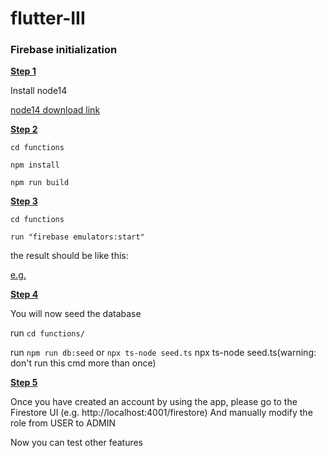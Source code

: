 # flutter-III

### Firebase initialization

**<ins>Step 1</ins>**

Install node14


[node14 download link](https://nodejs.org/gl/blog/release/v14.0.0/)


**<ins>Step 2</ins>**

```cd functions```

```npm install```

```npm run build```

**<ins>Step 3</ins>**

```cd functions```

```run "firebase emulators:start"```

the result should be like this:

[e.g.](https://cdn.discordapp.com/attachments/963051818861092886/970655867206787082/unknown.png)

**<ins>Step 4</ins>**

You will now seed the database

run ```cd functions/```

run ```npm run db:seed``` or ```npx ts-node seed.ts``` npx ts-node seed.ts(warning: don't run this cmd more than once)

**<ins>Step 5</ins>**

Once you have created an account by using the app, please go to the Firestore UI (e.g. http://localhost:4001/firestore)
And manually modify the role from USER to ADMIN

Now you can test other features
